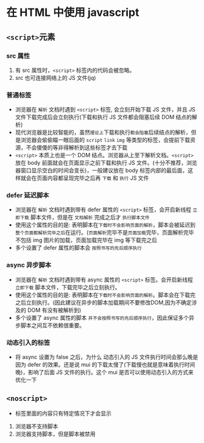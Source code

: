 # 在 HTML 中使用 javascript

## `<script>`元素

### src 属性

1. 有 src 属性时，`<script>` 标签内的代码会被忽略。
2. src 也可连接网络上的 JS 文件(jq)

### 普通标签

* 浏览器在 `解析` 文档时遇到 `<script>` 标签, 会立刻开始下载 JS 文件，并且 JS 文件下载完成后会立刻执行(下载和执行 JS 文件都会阻塞后续 DOM 结点的解析)
* 现代浏览器是比较智能的，虽然`理论上`下载和执行`都会阻塞`后续结点的解析，但是浏览器会偷偷瞄一眼后面的 `script` `link` `img` 等类型的标签，会提前下载资源，不会傻傻的等非得解析到这些标签才去下载
* `<script>` 本质上也是一个 DOM 结点。浏览器从上至下解析文档。`<script>` 放在 body 前面就会在页面显示之前下载和执行 JS 文件。(十分不推荐，浏览器窗口显示空白的时间会变长)，一般建议放在 body 标签内部的最后面，这样就会在页面内容都呈现完毕之后再 `下载` 和 `执行` JS 文件

### defer 延迟脚本

* 浏览器在 `解析` 文档时遇到带有 defer 属性的 `<script>` 标签，会开启新线程 `立即下载` 脚本文件，但是在 `文档解析` 完成之后才 `执行脚本文件`
* 使用这个属性的目的是: 表明脚本在`下载时不会影响页面的解析`，脚本会被延迟到`整个页面都解析完毕之后`在运行。(`页面解析`完毕不是`页面加载`完毕，页面解析完毕不包括 img 图片的加载，页面加载完毕在 img 等下载完之后
* 多个设置了 defer 属性的脚本会 `按照书写的先后顺序执行`

### async 异步脚本

* 浏览器在 `解析` 文档时遇到带有 async 属性的 `<script>` 标签。会开启新线程 `立即下载` 脚本文件，下载完毕之后立刻执行。
* 使用这个属性的目的是: 表明脚本在`下载时不会影响页面的解析`。脚本会在下载完之后立刻执行。(因此建议在异步的脚本加载期间不要修改DOM,因为不确定涉及的 DOM 有没有被解析到)
* 多个设置了 async 属性的脚本 `并不会按照书写的先后顺序执行`，因此保证多个异步脚本之间互不依赖很重要。

### 动态引入的标签

* 将 async 设置为 false 之后，为什么 动态引入的 JS 文件执行时间会那么晚是因为 defer 的效果。还是说 mui 的下载太慢了(下载慢也就是意味着执行时间晚)，影响了后面 JS 文件的执行。这个 mui 是否可以使用动态引入的方式来优化一下

## ```<noscript>```

* 标签里面的内容只有特定情况下才会显示

1. 浏览器不支持脚本
2. 浏览器支持脚本，但是脚本被禁用
